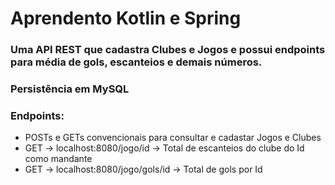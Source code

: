 # Aprendento Kotlin e Spring 
### Uma API REST que cadastra Clubes e Jogos e possui endpoints para média de gols, escanteios e demais números.
### Persistência em MySQL
### Endpoints:
* POSTs e GETs convencionais para consultar e cadastar Jogos e Clubes
* GET -> localhost:8080/jogo/id -> Total de escanteios do clube do Id como mandante
* GET -> localhost:8080/jogo/gols/id -> Total de gols por Id 
